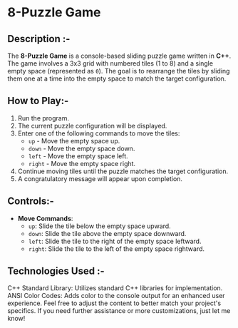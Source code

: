 # 8-Puzzle Game
## Description :-
The **8-Puzzle Game** is a console-based sliding puzzle game written in **C++**. The game involves a 3x3 grid with numbered tiles (1 to 8) and a single empty space (represented as `0`). The goal is to rearrange the tiles by sliding them one at a time into the empty space to match the target configuration.

## How to Play:-
1. Run the program.
2. The current puzzle configuration will be displayed.
3. Enter one of the following commands to move the tiles:
   - `up` - Move the empty space up.
   - `down` - Move the empty space down.
   - `left` - Move the empty space left.
   - `right` - Move the empty space right.
4. Continue moving tiles until the puzzle matches the target configuration.
5. A congratulatory message will appear upon completion.

## Controls:-
- **Move Commands**:
  - `up`: Slide the tile below the empty space upward.
  - `down`: Slide the tile above the empty space downward.
  - `left`: Slide the tile to the right of the empty space leftward.
  - `right`: Slide the tile to the left of the empty space rightward.


## Technologies Used :-
C++ Standard Library: Utilizes standard C++ libraries for implementation.
ANSI Color Codes: Adds color to the console output for an enhanced user experience.
Feel free to adjust the content to better match your project's specifics. If you need further assistance or more customizations, just let me know!